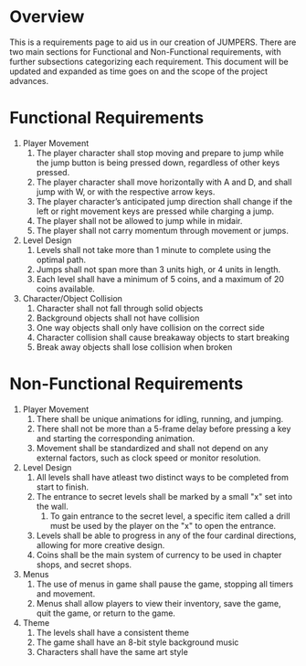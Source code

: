 # Overview

This is a requirements page to aid us in our creation of JUMPERS. There are two main sections for Functional and Non-Functional requirements, with further subsections categorizing each requirement. This document will be updated and expanded as time goes on and the scope of the project advances.

# Functional Requirements
1. Player Movement
    1. The player character shall stop moving and prepare to jump while the jump button is being pressed down, regardless of other keys pressed.
    2. The player character shall move horizontally with A and D, and shall jump with W, or with the respective arrow keys.
    3. The player character’s anticipated jump direction shall change if the left or right movement keys are pressed while charging a jump.
    4. The player shall not be allowed to jump while in midair.
    5. The player shall not carry momentum through movement or jumps.
2. Level Design
    1. Levels shall not take more than 1 minute to complete using the optimal path.
    2. Jumps shall not span more than 3 units high, or 4 units in length.
    3. Each level shall have a minimum of 5 coins, and a maximum of 20 coins available.
3. Character/Object Collision
    1. Character shall not fall through solid objects
    2. Background objects shall not have collision
    3. One way objects shall only have collision on the correct side
    4. Character collision shall cause breakaway objects to start breaking
    5. Break away objects shall lose collision when broken

# Non-Functional Requirements
1. Player Movement
    1. There shall be unique animations for idling, running, and jumping.
    2. There shall not be more than a 5-frame delay before pressing a key and starting the corresponding animation.
    3. Movement shall be standardized and shall not depend on any external factors, such as clock speed or monitor resolution.
2. Level Design
    1. All levels shall have atleast two distinct ways to be completed from start to finish.
    2. The entrance to secret levels shall be marked by a small "x" set into the wall. 
        1. To gain entrance to the secret level, a specific item called a drill must be used by the player on the "x" to open the entrance.
    4. Levels shall be able to progress in any of the four cardinal directions, allowing for more creative design.
    5. Coins shall be the main system of currency to be used in chapter shops, and secret shops.
3. Menus
    1. The use of menus in game shall pause the game, stopping all timers and movement.
    2. Menus shall allow players to view their inventory, save the game, quit the game, or return to the game.
4. Theme
    1. The levels shall have a consistent theme
    2. The game shall have an 8-bit style background music
    3. Characters shall have the same art style

